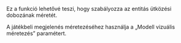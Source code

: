 Ez a funkció lehetővé teszi, hogy szabályozza az entitás ütközési dobozának méretét.

A játékbeli megjelenés méretezéséhez használja a „Modell vizuális méretezés” paramétert.